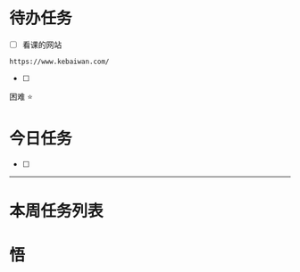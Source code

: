# 待办任务
- [ ] 看课的网站
~~~text
https://www.kebaiwan.com/
~~~
- [ ] 


困难
⭐

# 今日任务
- [ ] 




------
# 本周任务列表



# 悟